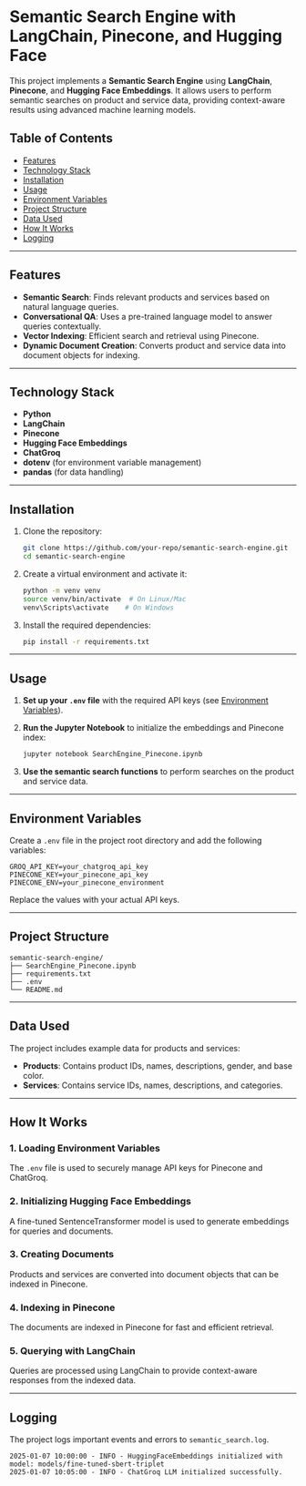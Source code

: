# Semantic Search Engine with LangChain, Pinecone, and Hugging Face

This project implements a **Semantic Search Engine** using **LangChain**, **Pinecone**, and **Hugging Face Embeddings**. It allows users to perform semantic searches on product and service data, providing context-aware results using advanced machine learning models.

## Table of Contents
- [Features](#features)
- [Technology Stack](#technology-stack)
- [Installation](#installation)
- [Usage](#usage)
- [Environment Variables](#environment-variables)
- [Project Structure](#project-structure)
- [Data Used](#data-used)
- [How It Works](#how-it-works)
- [Logging](#logging)

---

## Features
- **Semantic Search**: Finds relevant products and services based on natural language queries.
- **Conversational QA**: Uses a pre-trained language model to answer queries contextually.
- **Vector Indexing**: Efficient search and retrieval using Pinecone.
- **Dynamic Document Creation**: Converts product and service data into document objects for indexing.

---

## Technology Stack
- **Python**
- **LangChain**
- **Pinecone**
- **Hugging Face Embeddings**
- **ChatGroq**
- **dotenv** (for environment variable management)
- **pandas** (for data handling)

---

## Installation
1. Clone the repository:
   ```bash
   git clone https://github.com/your-repo/semantic-search-engine.git
   cd semantic-search-engine
   ```

2. Create a virtual environment and activate it:
   ```bash
   python -m venv venv
   source venv/bin/activate  # On Linux/Mac
   venv\Scripts\activate    # On Windows
   ```

3. Install the required dependencies:
   ```bash
   pip install -r requirements.txt
   ```

---

## Usage
1. **Set up your `.env` file** with the required API keys (see [Environment Variables](#environment-variables)).

2. **Run the Jupyter Notebook** to initialize the embeddings and Pinecone index:
   ```bash
   jupyter notebook SearchEngine_Pinecone.ipynb
   ```

3. **Use the semantic search functions** to perform searches on the product and service data.

---

## Environment Variables
Create a `.env` file in the project root directory and add the following variables:
```env
GROQ_API_KEY=your_chatgroq_api_key
PINECONE_KEY=your_pinecone_api_key
PINECONE_ENV=your_pinecone_environment
```
Replace the values with your actual API keys.

---

## Project Structure
```
semantic-search-engine/
├── SearchEngine_Pinecone.ipynb
├── requirements.txt
├── .env
└── README.md
```

---

## Data Used
The project includes example data for products and services:
- **Products**: Contains product IDs, names, descriptions, gender, and base color.
- **Services**: Contains service IDs, names, descriptions, and categories.

---

## How It Works
### 1. **Loading Environment Variables**
The `.env` file is used to securely manage API keys for Pinecone and ChatGroq.

### 2. **Initializing Hugging Face Embeddings**
A fine-tuned SentenceTransformer model is used to generate embeddings for queries and documents.

### 3. **Creating Documents**
Products and services are converted into document objects that can be indexed in Pinecone.

### 4. **Indexing in Pinecone**
The documents are indexed in Pinecone for fast and efficient retrieval.

### 5. **Querying with LangChain**
Queries are processed using LangChain to provide context-aware responses from the indexed data.

---

## Logging
The project logs important events and errors to `semantic_search.log`.
```
2025-01-07 10:00:00 - INFO - HuggingFaceEmbeddings initialized with model: models/fine-tuned-sbert-triplet
2025-01-07 10:05:00 - INFO - ChatGroq LLM initialized successfully.
```

